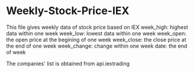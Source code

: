 # Weekly-Stock-Price-IEX
This file gives weekly data of stock price based on IEX
  week_high: highest data within one week
  week_low: lowest data within one week
  week_open: the open price at the begining of one week
  week_close: the close price at the end of one week
  week_change: change within one week
  date: the end of week
  
The companies' list is obtained from api.iextrading

